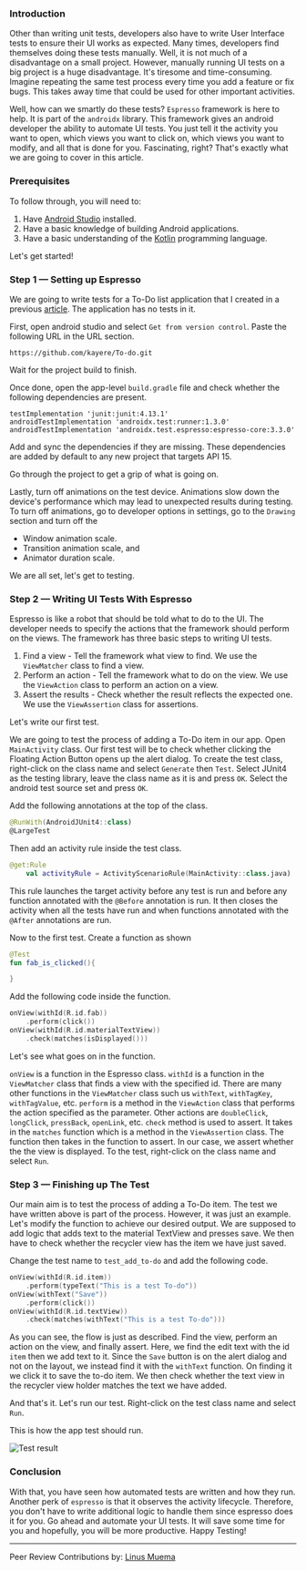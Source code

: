 ### Introduction
Other than writing unit tests, developers also have to write User Interface tests to ensure their UI works as expected. Many times, developers find themselves doing these tests manually. Well, it is not much of a disadvantage on a small project. However, manually running UI tests on a big project is a huge disadvantage. It's tiresome and time-consuming. Imagine repeating the same test process every time you add a feature or fix bugs. This takes away time that could be used for other important activities. 

Well, how can we smartly do these tests? `Espresso` framework is here to help. It is part of the `androidx` library. This framework gives an android developer the ability to automate UI tests. You just tell it the activity you want to open, which views you want to click on, which views you want to modify, and all that is done for you. Fascinating, right? That's exactly what we are going to cover in this article.

### Prerequisites
To follow through, you will need to:
  1. Have [Android Studio](https://developer.android.com/studio) installed.
  2. Have a basic knowledge of building Android applications.
  3. Have a basic understanding of the [Kotlin](/engineering-education/kotlin-collections/) programming language.

Let's get started!

### Step 1 — Setting up Espresso
We are going to write tests for a To-Do list application that I created in a previous [article](engineering-education/introduction-to-room-db). The application has no tests in it.

First, open android studio and select `Get from version control`. Paste the following URL in the URL section.

```
https://github.com/kayere/To-do.git
```

Wait for the project build to finish.

Once done, open the app-level `build.gradle` file and check whether the following dependencies are present. 

```Gradle
testImplementation 'junit:junit:4.13.1'
androidTestImplementation 'androidx.test:runner:1.3.0'
androidTestImplementation 'androidx.test.espresso:espresso-core:3.3.0'
```

Add and sync the dependencies if they are missing. These dependencies are added by default to any new project that targets API 15.

Go through the project to get a grip of what is going on.

Lastly, turn off animations on the test device. Animations slow down the device's performance which may lead to unexpected results during testing. To turn off animations, go to developer options in settings, go to the `Drawing` section and turn off the
- Window animation scale.
- Transition animation scale, and
- Animator duration scale.

We are all set, let's get to testing.

### Step 2 — Writing UI Tests With Espresso
Espresso is like a robot that should be told what to do to the UI. The developer needs to specify the actions that the framework should perform on the views. The framework has three basic steps to writing UI tests. 
 1. Find a view - Tell the framework what view to find. We use the `ViewMatcher` class to find a view.
 2. Perform an action - Tell the framework what to do on the view. We use the `ViewAction` class to perform an action on a view.
 3. Assert the results - Check whether the result reflects the expected one. We use the `ViewAssertion` class for assertions.

Let's write our first test.

We are going to test the process of adding a To-Do item in our app. Open `MainActivity` class. Our first test will be to check whether clicking the Floating Action Button opens up the alert dialog. To create the test class, right-click on the class name and select `Generate` then `Test`. Select JUnit4 as the testing library, leave the class name as it is and press `OK`. Select the android test source set and press `OK`.

Add the following annotations at the top of the class.
```Kotlin
@RunWith(AndroidJUnit4::class)
@LargeTest
```

Then add an activity rule inside the test class.
```Kotlin
@get:Rule
    val activityRule = ActivityScenarioRule(MainActivity::class.java)
```

This rule launches the target activity before any test is run and before any function annotated with the `@Before` annotation is run. It then closes the activity when all the tests have run and when functions annotated with the `@After` annotations are run.

Now to the first test. Create a function as shown
```Kotlin
@Test
fun fab_is_clicked(){

}
```

Add the following code inside the function.
```Kotlin
onView(withId(R.id.fab))
    .perform(click())
onView(withId(R.id.materialTextView))
    .check(matches(isDisplayed()))
```

Let's see what goes on in the function. 

`onView` is a function in the Espresso class. 
`withId` is a function in the `ViewMatcher` class that finds a view with the specified id. There are many other functions in the `ViewMatcher` class such us `withText`, `withTagKey`, `withTagValue`, etc. 
`perform` is a method in the `ViewAction` class that performs the action specified as the parameter. Other actions are `doubleClick`, `longClick`, `pressBack`, `openLink`, etc. 
`check` method is used to assert. It takes in the `matches` function which is a method in the `ViewAssertion` class. The function then takes in the function to assert. In our case, we assert whether the the view is displayed. To the test, right-click on the class name and select `Run`.

### Step 3 — Finishing up The Test
Our main aim is to test the process of adding a To-Do item. The test we have written above is part of the process. However, it was just an example. Let's modify the function to achieve our desired output. We are supposed to add logic that adds text to the material TextView and presses save. We then have to check whether the recycler view has the item we have just saved. 

Change the test name to `test_add_to-do` and add the following code.
```Kotlin
onView(withId(R.id.item))
    .perform(typeText("This is a test To-do"))
onView(withText("Save"))
    .perform(click())
onView(withId(R.id.textView))
    .check(matches(withText("This is a test To-do")))
```

As you can see, the flow is just as described. Find the view, perform an action on the view, and finally assert. Here, we find the edit text with the id `item` then we add text to it. Since the `Save` button is on the alert dialog and not on the layout, we instead find it with the `withText` function. On finding it we click it to save the to-do item. We then check whether the text view in the recycler view holder matches the text we have added. 

And that's it. Let's run our test. Right-click on the test class name and select `Run`.

This is how the app test should run.

![Test result](/engineering-education/automating-ui-tests-in-android-using-espresso/result.gif)

### Conclusion
With that, you have seen how automated tests are written and how they run. Another perk of `espresso` is that it observes the activity lifecycle. Therefore, you don't have to write additional logic to handle them since espresso does it for you. Go ahead and automate your UI tests. It will save some time for you and hopefully, you will be more productive. Happy Testing!

---
Peer Review Contributions by: [Linus Muema](/engineering-education/authors/linus-muema/)
